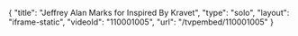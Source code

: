 {
    "title": "Jeffrey Alan Marks for Inspired By Kravet",
    "type": "solo",
    "layout": "iframe-static",
    "videoId": "110001005",
    "url": "\/tvpembed\/110001005"
}